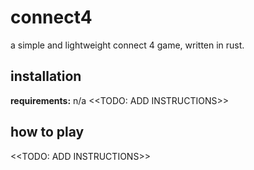 # connect4
a simple and lightweight connect 4 game, written in rust.
## installation
**requirements:** n/a
<<TODO: ADD INSTRUCTIONS>>
## how to play
<<TODO: ADD INSTRUCTIONS>>
